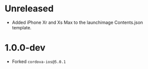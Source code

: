 # Unreleased
- Added iPhone Xr and Xs Max to the launchimage Contents.json template.

# 1.0.0-dev
- Forked `cordova-ios@5.0.1`
